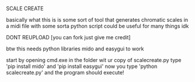SCALE CREATE

basically what this is is some sort of tool that generates chromatic scales in a midi file with some sorta python script
could be useful for many things idk

DONT REUPLOAD [you can fork just give me credit]

btw this needs python libraries mido and easygui to work

start by opening cmd.exe in the folder wit ur copy of scalecreate.py
type 'pip install mido' and 'pip install easygui'
now you type 'python scalecreate.py' and the program should execute!
